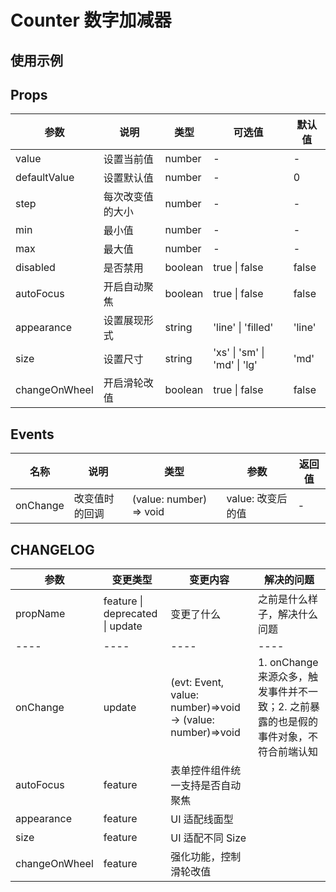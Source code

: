 # Counter 数字加减器

## 使用示例

<!-- Inject Stories -->

## Props

| 参数          | 说明             | 类型    | 可选值                       | 默认值 |
| ------------- | ---------------- | ------- | ---------------------------- | ------ |
| value         | 设置当前值       | number  | -                            | -      |
| defaultValue  | 设置默认值       | number  | -                            | 0      |
| step          | 每次改变值的大小 | number  | -                            | -      |
| min           | 最小值           | number  | -                            | -      |
| max           | 最大值           | number  | -                            | -      |
| disabled      | 是否禁用         | boolean | true \| false                | false  |
| autoFocus     | 开启自动聚焦     | boolean | true \| false                | false  |
| appearance    | 设置展现形式     | string  | 'line' \| 'filled'           | 'line' |
| size          | 设置尺寸         | string  | 'xs' \| 'sm' \| 'md' \| 'lg' | 'md'   |
| changeOnWheel | 开启滑轮改值     | boolean | true \| false                | false  |

## Events

| 名称     | 说明           | 类型                    | 参数              | 返回值 |
| -------- | -------------- | ----------------------- | ----------------- | ------ |
| onChange | 改变值时的回调 | (value: number) => void | value: 改变后的值 | -      |

## CHANGELOG

| 参数          | 变更类型                        | 变更内容                                                   | 解决的问题                                                                            |
| ------------- | ------------------------------- | ---------------------------------------------------------- | ------------------------------------------------------------------------------------- |
| propName      | feature \| deprecated \| update | 变更了什么                                                 | 之前是什么样子，解决什么问题                                                          |
| ----          | ----                            | ----                                                       | ----                                                                                  |
| onChange      | update                          | (evt: Event, value: number)=>void -> (value: number)=>void | 1. onChange 来源众多，触发事件并不一致；2. 之前暴露的也是假的事件对象，不符合前端认知 |
| autoFocus     | feature                         | 表单控件组件统一支持是否自动聚焦                           |
| appearance    | feature                         | UI 适配线面型                                              |
| size          | feature                         | UI 适配不同 Size                                           |
| changeOnWheel | feature                         | 强化功能，控制滑轮改值                                     |

